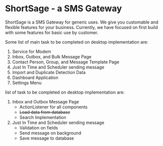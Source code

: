 # ShortSage - a SMS Gateway
ShortSage is a SMS Gateway for generic uses. We give you customable and flexible features for your business.
Currently, we have focused on first build with some features for basic use by customer.

Some list of main task to be completed on desktop implementation are:
<ol>
<li>Service for Modem</li>
<li>Inbox, Outbox, and Bulk Message Page</li>
<li>Contact Person, Group, and Message Template Page</li>
<li>Just In Time and Scheduler sending message</li>
<li>Import and Duplicate Detection Data</li>
<li>Dashboard Application</li>
<li>Settings Menu</li>
</ol>


list of task to be completed on desktop implementation are:
<ol>
<li>Inbox and Outbox Message Page
<ul>
  <li>ActionListener for all components</li>
  <li><del>Load data from database</del></li>
  <li>Search Implementation</li>
</ul>
</li>
<li>Just In Time and Scheduler sending message
<ul>
<li>Validation on fields</li>
<li>Send message on background</li>
<li>Save message to database</li>
</ul>
</li>
</ol>

